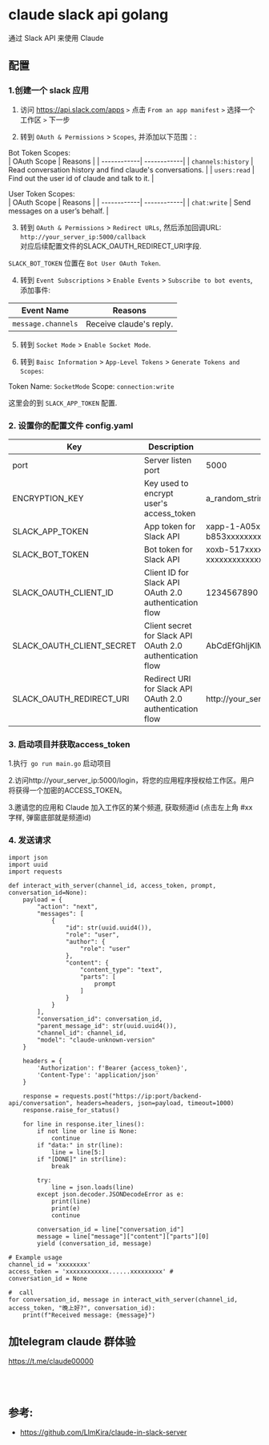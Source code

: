 # claude slack api golang
通过 Slack API 来使用 Claude


## 配置

### 1.创建一个 slack 应用 

1. 访问 https://api.slack.com/apps ` > ` 点击 `From an app manifest` ` > ` 选择一个工作区 ` > ` 下一步  

2. 转到  `OAuth & Permissions` > `Scopes`, 并添加以下范围：:

Bot Token Scopes:  
| OAuth Scope | Reasons |
| ------------| ------------|
| `channels:history` | Read conversation history and find claude's conversations. |
| `users:read` | Find out the user id of claude and talk to it. |


User Token Scopes:  
| OAuth Scope | Reasons |
| ------------| ------------|
| `chat:write` | Send messages on a user’s behalf. |

3. 转到 `OAuth & Permissions` > `Redirect URLs`, 然后添加回调URL: `http://your_server_ip:5000/callback`  
对应后续配置文件的SLACK_OAUTH_REDIRECT_URI字段.

 `SLACK_BOT_TOKEN` 位置在 `Bot User OAuth Token`.

4. 转到 `Event Subscriptions` > `Enable Events` > `Subscribe to bot events`, 添加事件:

| Event Name | Reasons |
| ------------| ------------|
| `message.channels` | Receive claude's reply. |

5. 转到 `Socket Mode` > `Enable Socket Mode`.

6. 转到 `Baisc Information` > `App-Level Tokens` > `Generate Tokens and Scopes`: 

Token Name: `SocketMode`
Scope: `connection:write`

这里会的到 `SLACK_APP_TOKEN` 配置.

### 2. 设置你的配置文件 config.yaml

| Key                        | Description                                              | Example                           |
| -------------------------- | ---------------------------------------------------------|-----------------------------------|
| port                       | Server listen port                                       | 5000                              |                   |
| ENCRYPTION_KEY             | Key used to encrypt user's access_token                  | a_random_string                         |
| SLACK_APP_TOKEN            | App token for Slack API                                  | xapp-1-A05xxxxxLGN8-517xxxxxxxxxx-b853xxxxxxxxxxxxxxxd34850xxxxxxxxxxbed3084|
| SLACK_BOT_TOKEN            | Bot token for Slack API                                  | xoxb-517xxxxxxxxxx-51xxxxxxxx-xxxxxxxxxxxxxxxxxxxxxxx|
| SLACK_OAUTH_CLIENT_ID      | Client ID for Slack API OAuth 2.0 authentication flow    | 1234567890                        |
| SLACK_OAUTH_CLIENT_SECRET  | Client secret for Slack API OAuth 2.0 authentication flow| AbCdEfGhIjKlMnOpQrStUvWxYz123456 |
| SLACK_OAUTH_REDIRECT_URI   | Redirect URI for Slack API OAuth 2.0 authentication flow | http://your_server_ip:5000/callback   |

### 3.  启动项目并获取access_token
1.执行` go run main.go` 启动项目

2.访问http://your_server_ip:5000/login，将您的应用程序授权给工作区。用户将获得一个加密的ACCESS_TOKEN。

3.邀请您的应用和 Claude 加入工作区的某个频道, 获取频道id (点击左上角 #xx 字样, 弹窗底部就是频道id)

### 4. 发送请求

```
import json
import uuid
import requests

def interact_with_server(channel_id, access_token, prompt, conversation_id=None):
    payload = {
        "action": "next",
        "messages": [
            {
                "id": str(uuid.uuid4()),
                "role": "user",
                "author": {
                    "role": "user"
                },
                "content": {
                    "content_type": "text",
                    "parts": [
                        prompt
                    ]
                }
            }
        ],
        "conversation_id": conversation_id,
        "parent_message_id": str(uuid.uuid4()),
        "channel_id": channel_id,
        "model": "claude-unknown-version"
    }

    headers = {
        'Authorization': f'Bearer {access_token}',
        'Content-Type': 'application/json'
    }

    response = requests.post("https://ip:port/backend-api/conversation", headers=headers, json=payload, timeout=1000)
    response.raise_for_status()

    for line in response.iter_lines():
        if not line or line is None:
            continue
        if "data:" in str(line):
            line = line[5:]
        if "[DONE]" in str(line):
            break

        try:
            line = json.loads(line)
        except json.decoder.JSONDecodeError as e:
            print(line)
            print(e)
            continue

        conversation_id = line["conversation_id"]
        message = line["message"]["content"]["parts"][0]
        yield (conversation_id, message)

# Example usage
channel_id = 'xxxxxxxx' 
access_token = 'xxxxxxxxxxxx......xxxxxxxxx' # 
conversation_id = None

#  call
for conversation_id, message in interact_with_server(channel_id, access_token, "晚上好?", conversation_id):
    print(f"Received message: {message}")
```

##  加telegram claude 群体验
https://t.me/claude00000



<br>
<br>

## 参考:
- https://github.com/LlmKira/claude-in-slack-server





